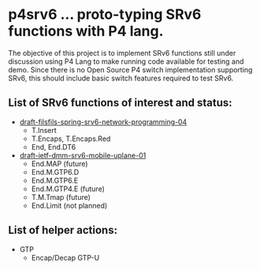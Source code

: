 # p4srv6 ... proto-typing SRv6 functions with P4 lang.

The objective of this project is to implement SRv6 functions still under discussion using P4 Lang to make running code available for testing and demo. Since there is no Open Source P4 switch implementation supporting SRv6, this should include basic switch features required to test SRv6.

## List of SRv6 functions of interest and status:

* [draft-filsfils-spring-srv6-network-programming-04](https://datatracker.ietf.org/doc/draft-filsfils-spring-srv6-network-programming/)
	* T.Insert
	* T.Encaps, T.Encaps.Red
	* End, End.DT6
* [draft-ietf-dmm-srv6-mobile-uplane-01](https://datatracker.ietf.org/doc/draft-ietf-dmm-srv6-mobile-uplane/)
	* End.MAP (future)
	* End.M.GTP6.D
	* End.M.GTP6.E
	* End.M.GTP4.E (future)
	* T.M.Tmap (future)
	* End.Limit (not planned)

## List of helper actions:

* GTP
	* Encap/Decap GTP-U
